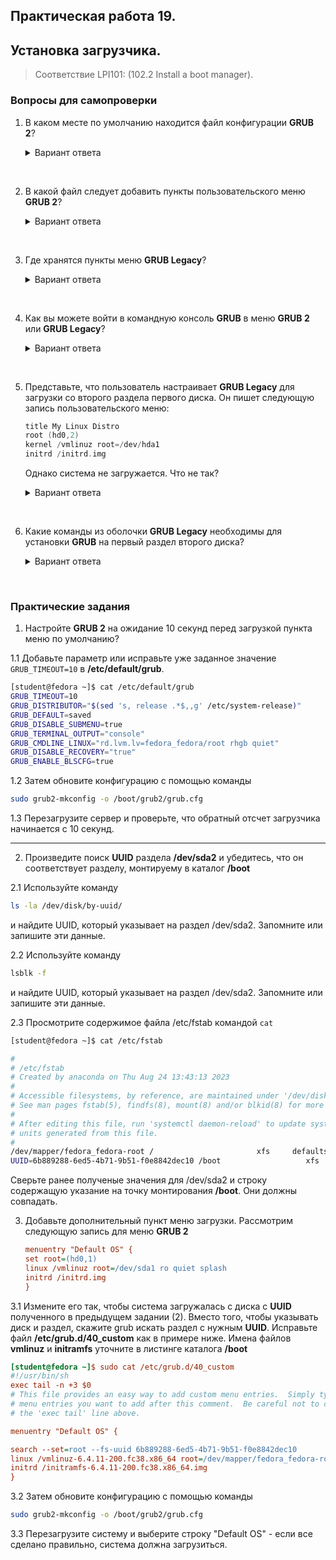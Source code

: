 ## Практическая работа 19. 
## Установка загрузчика.

> Соответствие LPI101: (102.2 Install a boot manager).

### Вопросы для самопроверки

1. В каком месте по умолчанию находится файл конфигурации **GRUB 2**? 
    <details>
    <summary>Вариант ответа</summary>

    ```c
    /boot/grub/grub.cfg
    ```
    
    </details>
<br> 


2. В какой файл следует добавить пункты пользовательского меню **GRUB 2**? 

    <details>
    <summary>Вариант ответа</summary>

    **/etc/grub.d/40_custom**
    
    </details>
<br> 


3. Где хранятся пункты меню **GRUB Legacy**? 

    <details>
    <summary>Вариант ответа</summary>

    **/boot/grub/menu.lst**
    
    </details>
<br> 


4. Как вы можете войти в командную консоль **GRUB** в меню **GRUB 2** или **GRUB Legacy**? 

    <details>
    <summary>Вариант ответа</summary>

    Нажмите **`c`** на экране меню.
    
    </details>
<br> 


5. Представьте, что пользователь настраивает **GRUB Legacy** для загрузки со второго раздела первого диска. Он пишет следующую запись пользовательского меню: 
    ```c
    title My Linux Distro
    root (hd0,2)
    kernel /vmlinuz root=/dev/hda1
    initrd /initrd.img
    ```
    Однако система не загружается. Что не так? 

    <details>
    <summary>Вариант ответа</summary>

    Загрузочный раздел неправильный. Помните, что, в отличие от GRUB 2, GRUB Legacy считает разделы с нуля. Таким образом, правильная команда для второго раздела первого диска должна быть **root (hd0,1)**.
    
    </details>
<br> 

6. Какие команды из оболочки **GRUB Legacy** необходимы для установки **GRUB** на первый раздел второго диска?

    <details>
    <summary>Вариант ответа</summary>

    ```c
    grub> root (hd1,0)
    grub> setup (hd1)
    ```
    
    </details>
<br> 


### Практические задания

1.  Настройте **GRUB 2** на ожидание 10 секунд перед загрузкой пункта меню по умолчанию? 

1.1 Добавьте параметр или исправьте уже заданное значение `GRUB_TIMEOUT=10` в **/etc/default/grub**.
```sh
[student@fedora ~]$ cat /etc/default/grub
GRUB_TIMEOUT=10
GRUB_DISTRIBUTOR="$(sed 's, release .*$,,g' /etc/system-release)"
GRUB_DEFAULT=saved
GRUB_DISABLE_SUBMENU=true
GRUB_TERMINAL_OUTPUT="console"
GRUB_CMDLINE_LINUX="rd.lvm.lv=fedora_fedora/root rhgb quiet"
GRUB_DISABLE_RECOVERY="true"
GRUB_ENABLE_BLSCFG=true
```

1.2 Затем обновите конфигурацию с помощью команды 
```sh
sudo grub2-mkconfig -o /boot/grub2/grub.cfg
```

1.3 Перезагрузите сервер и проверьте, что обратный отсчет загрузчика начинается с 10 секунд. 

---
2. Произведите поиск **UUID** раздела **/dev/sda2** и убедитесь, что он соответствует разделу, монтируему в каталог **/boot**

2.1 Используйте команду
```sh
ls -la /dev/disk/by-uuid/ 
```
и найдите UUID, который указывает на раздел /dev/sda2. Запомните или запишите эти данные.

2.2 Используйте команду
```sh
lsblk -f 
```
и найдите UUID, который указывает на раздел /dev/sda2. Запомните или запишите эти данные.

2.3 Просмотрите содержимое файла /etc/fstab командой `cat`
```sh
[student@fedora ~]$ cat /etc/fstab

#
# /etc/fstab
# Created by anaconda on Thu Aug 24 13:43:13 2023
#
# Accessible filesystems, by reference, are maintained under '/dev/disk/'.
# See man pages fstab(5), findfs(8), mount(8) and/or blkid(8) for more info.
#
# After editing this file, run 'systemctl daemon-reload' to update systemd
# units generated from this file.
#
/dev/mapper/fedora_fedora-root /                       xfs     defaults        0 0
UUID=6b889288-6ed5-4b71-9b51-f0e8842dec10 /boot                   xfs     defaults        0 0
```
Сверьте ранее полученые значения для /dev/sda2 и строку содержащую указание на точку монтирования **/boot**. Они должны совпадать.

3.  Добавьте дополнительный пункт меню загрузки. Рассмотрим следующую запись для меню **GRUB 2** 
    ```ini
    menuentry "Default OS" {
    set root=(hd0,1)
    linux /vmlinuz root=/dev/sda1 ro quiet splash
    initrd /initrd.img
    }
    ```
3.1 Измените его так, чтобы система загружалась с диска с **UUID** полученного в предыдущем задании (2). Вместо того, чтобы указывать диск и раздел, скажите grub искать раздел с нужным **UUID**. Исправьте файл  **/etc/grub.d/40_custom** как в примере ниже. Имена файлов **vmlinuz** и **initramfs** уточните в листинге каталога **/boot**
```ini
[student@fedora ~]$ sudo cat /etc/grub.d/40_custom
#!/usr/bin/sh
exec tail -n +3 $0
# This file provides an easy way to add custom menu entries.  Simply type the
# menu entries you want to add after this comment.  Be careful not to change
# the 'exec tail' line above.

menuentry "Default OS" {

search --set=root --fs-uuid 6b889288-6ed5-4b71-9b51-f0e8842dec10
linux /vmlinuz-6.4.11-200.fc38.x86_64 root=/dev/mapper/fedora_fedora-root ro quiet splash
initrd /initramfs-6.4.11-200.fc38.x86_64.img
}
```

3.2 Затем обновите конфигурацию с помощью команды 
```sh
sudo grub2-mkconfig -o /boot/grub2/grub.cfg
```

3.3 Перезагрузите систему и выберите строку "Default OS" - если все сделано правильно, система должна загрузиться.
